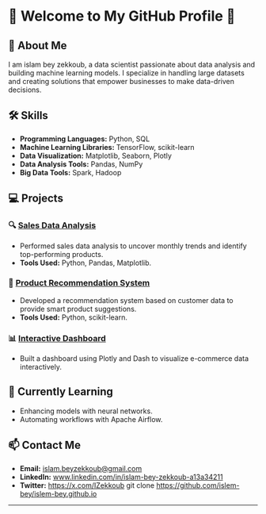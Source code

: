 # 🌟 Welcome to My GitHub Profile 🌟

## 👋 About Me
I am islam bey zekkoub, a data scientist passionate about data analysis and building machine learning models. I specialize in handling large datasets and creating solutions that empower businesses to make data-driven decisions.

## 🛠️ Skills
- **Programming Languages:** Python, SQL
- **Machine Learning Libraries:** TensorFlow, scikit-learn
- **Data Visualization:** Matplotlib, Seaborn, Plotly
- **Data Analysis Tools:** Pandas, NumPy
- **Big Data Tools:** Spark, Hadoop 

## 💻 Projects
### 🔍 [Sales Data Analysis](https://github.com/your-repo-name)
- Performed sales data analysis to uncover monthly trends and identify top-performing products.
- **Tools Used:** Python, Pandas, Matplotlib.

### 🤖 [Product Recommendation System](https://github.com/your-repo-name)
- Developed a recommendation system based on customer data to provide smart product suggestions.
- **Tools Used:** Python, scikit-learn.

### 📊 [Interactive Dashboard](https://github.com/your-repo-name)
- Built a dashboard using Plotly and Dash to visualize e-commerce data interactively.

## 🌱 Currently Learning
- Enhancing models with neural networks.
- Automating workflows with Apache Airflow.

## 📫 Contact Me
- **Email:** islam.beyzekkoub@gmail.com
- **LinkedIn:** www.linkedin.com/in/islam-bey-zekkoub-a13a34211
- **Twitter:** https://x.com/IZekkoub
git clone https://github.com/islem-bey/islem-bey.github.io
---

